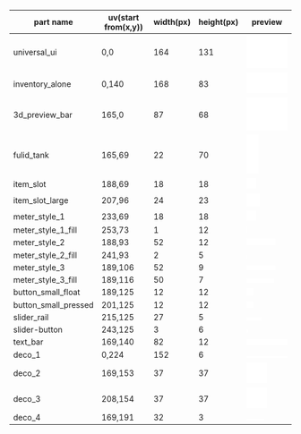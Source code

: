 | part name            | uv(start from(x,y)) | width(px) | height(px) | preview                                           |
| -------------------- | ------------------- | --------- | ---------- | ------------------------------------------------- |
| universal_ui         | 0,0                 | 164       | 131        | ![universal_ui](universal_ui.png)                 |
| inventory_alone      | 0,140               | 168       | 83         | ![inventory_alone](inventory_alone.png)           |
| 3d_preview_bar       | 165,0               | 87        | 68         | ![3d_preview_bar](3d_preview_bar.png)             |
| fulid_tank           | 165,69              | 22        | 70         | ![fulid_tank](fulid_tank.png)                     |
| item_slot            | 188,69              | 18        | 18         | ![item_slot](item_slot.png)                       |
| item_slot_large      | 207,96              | 24        | 23         | ![item_slot_large](item_slot_large.png)           |
| meter_style_1        | 233,69              | 18        | 18         | ![meter_style_1](meter_style_1.png)               |
| meter_style_1_fill   | 253,73              | 1         | 12         | ![meter_style_1_fill](meter_style_1_fill.png)     |
| meter_style_2        | 188,93              | 52        | 12         | ![meter_style_2](meter_style_2.png)               |
| meter_style_2_fill   | 241,93              | 2         | 5          | ![meter_style_2_fill](meter_style_2_fill.png)     |
| meter_style_3        | 189,106             | 52        | 9          | ![meter_style_3](meter_style_3.png)               |
| meter_style_3_fill   | 189,116             | 50        | 7          | ![meter_style_3_fill](meter_style_3_fill.png)     |
| button_small_float   | 189,125             | 12        | 12         | ![button_small_float](button_small_float.png)     |
| button_small_pressed | 201,125             | 12        | 12         | ![button_small_pressed](button_small_pressed.png) |
| slider_rail          | 215,125             | 27        | 5          | ![slider_rail](slider_rail.png)                   |
| slider-button        | 243,125             | 3         | 6          | ![slider_button](slider_button.png)               |
| text_bar             | 169,140             | 82        | 12         | ![text_bar](text_bar.png)                         |
| deco_1               | 0,224               | 152       | 6          | ![deco_1](deco_1.png)                             |
| deco_2               | 169,153             | 37        | 37         | ![deco_2](deco_2.png)                             |
| deco_3               | 208,154             | 37        | 37         | ![deco_3](deco_3.png)                             |
| deco_4               | 169,191             | 32        | 3          | ![deco_4](deco_4.png)                             |

